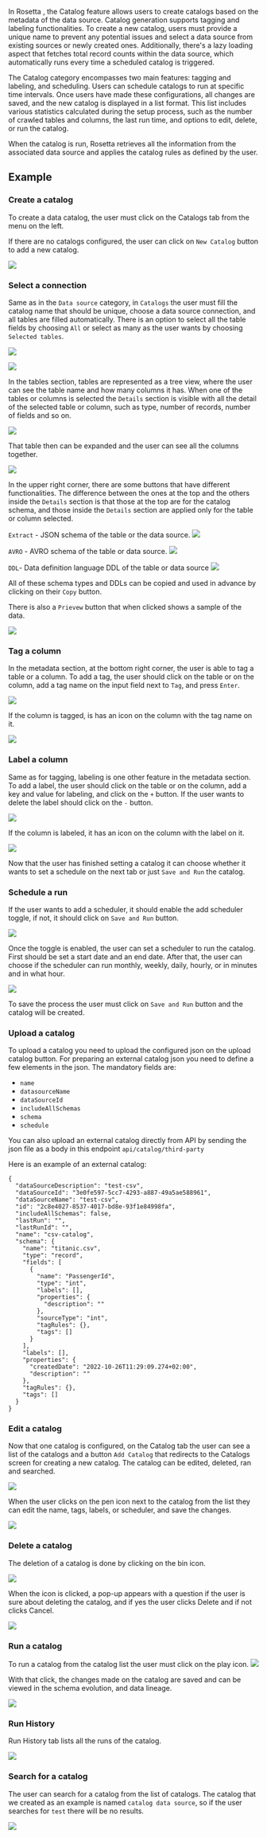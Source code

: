 
In Rosetta , the Catalog feature allows users to create catalogs based on the metadata of the data source. Catalog generation supports tagging and labeling functionalities. To create a new catalog, users must provide a unique name to prevent any potential issues and select a data source from existing sources or newly created ones. Additionally, there's a lazy loading aspect that fetches total record counts within the data source, which automatically runs every time a scheduled catalog is triggered.

The Catalog category encompasses two main features: tagging and labeling, and scheduling. Users can schedule catalogs to run at specific time intervals. Once users have made these configurations, all changes are saved, and the new catalog is displayed in a list format. This list includes various statistics calculated during the setup process, such as the number of crawled tables and columns, the last run time, and options to edit, delete, or run the catalog.

When the catalog is run, Rosetta  retrieves all the information from the associated data source and applies the catalog rules as defined by the user.
## Example

### Create a catalog

To create a data catalog, the user must click on the Catalogs tab from the menu on the left.

If there are no catalogs configured, the user can click on `New Catalog` button to add a new catalog.

![](../images/catalogs/catalogs.png)

### Select a connection

Same as in the `Data source` category, in `Catalogs` the user must fill the catalog name that should be unique, choose a data source connection, and all tables are filled automatically. There is an option to select all the table fields by choosing `All` or select as many as the user wants by choosing `Selected tables`.

![](../images/catalogs/setCatalog.png)

![](../images/catalogs/setCatalog1.png)

In the tables section, tables are represented as a tree view, where the user can see the table name and how many columns it has. When one of the tables or columns is selected the `Details` section is visible with all the detail of the selected table or column, such as type, number of records, number of fields and so on.

![](../images/catalogs/tablesCatalog.png)

That table then can be expanded and the user can see all the columns together.

![](../images/catalogs/tablesExpandedCatalog.png)

In the upper right corner, there are some buttons that have different functionalities. The difference between the ones at the top and the others inside the `Details` section is that those at the top are for the catalog schema, and those inside the `Details` section are applied only for the table or column selected.

`Extract` - JSON schema of the table or the data source.
![](../images/catalogs/extractButton.png)

`AVRO` - AVRO schema of the table or data source.
![](../images/catalogs/avroButton.png)

`DDL`- Data definition language DDL of the table or data source
![](../images/catalogs/ddlButton.png)

All of these schema types and DDLs can be copied and used in advance by clicking on their `Copy` button.

There is also a `Prievew` button that when clicked shows a sample of the data.

![](../images/catalogs/previewSchema.png)

### Tag a column

In the metadata section, at the bottom right corner, the user is able to tag a table or a column.
To add a tag, the user should click on the table or on the column, add a tag name on the input field next to `Tag`, and press `Enter`.

![](../images/catalogs/tagColumn.png)

If the column is tagged, is has an icon on the column with the tag name on it.

![](../images/catalogs/taggedColumn.png)

### Label a column

Same as for tagging, labeling is one other feature in the metadata section. To add a label, the user should click on the table or on the column, add a key and value for labeling, and click on the `+` button. If the user wants to delete the label should click on the `-` button.

![](../images/catalogs/labelColumn.png)

If the column is labeled, it has an icon on the column with the label on it.

![](../images/catalogs/labeledColumn.png)

Now that the user has finished setting a catalog it can choose whether it wants to set a schedule on the next tab or just `Save and Run` the catalog.

### Schedule a run

If the user wants to add a scheduler, it should enable the add scheduler toggle, if not, it should click on `Save and Run` button.

![](../images/catalogs/noScheduler.png)

Once the toggle is enabled, the user can set a scheduler to run the catalog.
First should be set a start date and an end date. After that, the user can choose if the scheduler can run monthly, weekly, daily, hourly, or in minutes and in what hour.

![](../images/catalogs/scheduler.png)

To save the process the user must click on `Save and Run` button and the catalog will be created.

### Upload a catalog

To upload a catalog you need to upload the configured json on the upload catalog button.
For preparing an external catalog json you need to define a few elements in the json.
The mandatory fields are:

- `name`
- `datasourceName`
- `dataSourceId`
- `includeAllSchemas`
- `schema`
- `schedule`

You can also upload an external catalog directly from API by sending the json file as a body in this endpoint `api/catalog/third-party` 

Here is an example of an external catalog:

````
{
  "dataSourceDescription": "test-csv",
  "dataSourceId": "3e0fe597-5cc7-4293-a887-49a5ae588961",
  "dataSourceName": "test-csv",
  "id": "2c8e4027-8537-4017-bd8e-93f1e84998fa",
  "includeAllSchemas": false,
  "lastRun": "",
  "lastRunId": "",
  "name": "csv-catalog",
  "schema": {
    "name": "titanic.csv",
    "type": "record",
    "fields": [
      {
        "name": "PassengerId",
        "type": "int",
        "labels": [],
        "properties": {
          "description": ""
        },
        "sourceType": "int",
        "tagRules": {},
        "tags": []
      }
    ],
    "labels": [],
    "properties": {
      "createdDate": "2022-10-26T11:29:09.274+02:00",
      "description": ""
    },
    "tagRules": {},
    "tags": []
  }
}
````

### Edit a catalog

Now that one catalog is configured, on the Catalog tab the user can see a list of the catalogs and a button `Add Catalog` that redirects to the Catalogs screen for creating a new catalog. The catalog can be edited, deleted, ran and searched.

![](../images/catalogs/cataloglist.png)

When the user clicks on the pen icon next to the catalog from the list they can edit the name, tags, labels, or scheduler, and save the changes.

![](../images/catalogs/editcatalog.png)

### Delete a catalog

The deletion of a catalog is done by clicking on the bin icon.

![](../images/catalogs/deletecatalog.png)

When the icon is clicked, a pop-up appears with a question if the user is sure about deleting the catalog, and if yes the user clicks Delete and if not clicks Cancel.

![](../images/catalogs/deletecatalogquestion.png)

### Run a catalog

To run a catalog from the catalog list the user must click on the play icon.
![](../images/catalogs/runcatalog.png)

With that click, the changes made on the catalog are saved and can be viewed in the schema evolution, and data lineage.

![](../images/catalogs/lastruncatalog.png)

### Run History

Run History tab lists all the runs of the catalog.

![](../images/catalogs/runhistory.png)

### Search for a catalog

The user can search for a catalog from the list of catalogs. The catalog that we created as an example is named `catalog data source`, so if the user searches for `test` there will be no results.

![](../images/catalogs/searchcatalog.png)
